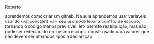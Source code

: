 Roberto

aprendemos como criar um github. Na aula aprendemos usar variaveis usando (var,const,let) 
var- seu uso pode levar a conflito de escopo, tornando o codigo menos previsível.
let- permite reatribuição, mas não pode ser redeclarado no mesmo escopo.
const- usado para valores que não devem ser alterados após a declaração
